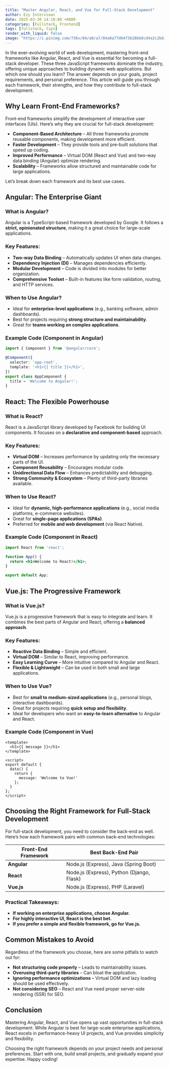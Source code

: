 ```yaml
---
title: "Master Angular, React, and Vue for Full-Stack Development"
author: Ezy Interviews
date: 2025-03-30 14:10:00 +0800
categories: [Fullstack, Frontend]
tags: [fullstack, tips]
render_with_liquid: false
image: "https://i.pinimg.com/736x/04/a0/a7/04a0a77d64f3b28bb8cd4a2c2b61897b.jpg"
---
```


In the ever-evolving world of web development, mastering front-end frameworks like Angular, React, and Vue is essential for becoming a full-stack developer. These three JavaScript frameworks dominate the industry, offering unique approaches to building dynamic web applications. But which one should you learn? The answer depends on your goals, project requirements, and personal preference. This article will guide you through each framework, their strengths, and how they contribute to full-stack development.

## **Why Learn Front-End Frameworks?**

Front-end frameworks simplify the development of interactive user interfaces (UIs). Here’s why they are crucial for full-stack development:

* **Component-Based Architecture** – All three frameworks promote reusable components, making development more efficient.  
* **Faster Development** – They provide tools and pre-built solutions that speed up coding.  
* **Improved Performance** – Virtual DOM (React and Vue) and two-way data binding (Angular) optimize rendering.  
* **Scalability** – Frameworks allow structured and maintainable code for large applications.

Let’s break down each framework and its best use cases.

## **Angular: The Enterprise Giant**

### **What is Angular?**

Angular is a TypeScript-based framework developed by Google. It follows a **strict, opinionated structure**, making it a great choice for large-scale applications.

### **Key Features:**

* **Two-way Data Binding** – Automatically updates UI when data changes.  
* **Dependency Injection (DI)** – Manages dependencies efficiently.  
* **Modular Development** – Code is divided into modules for better organization.  
* **Comprehensive Toolset** – Built-in features like form validation, routing, and HTTP services.

### **When to Use Angular?**

* Ideal for **enterprise-level applications** (e.g., banking software, admin dashboards).  
* Best for projects requiring **strong structure and maintainability**.  
* Great for **teams working on complex applications**.

### **Example Code (Component in Angular)**

```ts
import { Component } from '@angular/core';

@Component({  
  selector: 'app-root',  
  template: '<h1>{{ title }}</h1>',  
})  
export class AppComponent {  
  title = 'Welcome to Angular!';  
}
```

## **React: The Flexible Powerhouse**

### **What is React?**

React is a JavaScript library developed by Facebook for building UI components. It focuses on a **declarative and component-based** approach.

### **Key Features:**

* **Virtual DOM** – Increases performance by updating only the necessary parts of the UI.  
* **Component Reusability** – Encourages modular code.  
* **Unidirectional Data Flow** – Enhances predictability and debugging.  
* **Strong Community & Ecosystem** – Plenty of third-party libraries available.

### **When to Use React?**

* Ideal for **dynamic, high-performance applications** (e.g., social media platforms, e-commerce websites).  
* Great for **single-page applications (SPAs)**.  
* Preferred for **mobile and web development** (via React Native).

### **Example Code (Component in React)**

```jsx
import React from 'react';

function App() {  
  return <h1>Welcome to React!</h1>;  
}

export default App;
```

## **Vue.js: The Progressive Framework**

### **What is Vue.js?**

Vue.js is a progressive framework that is easy to integrate and learn. It combines the best parts of Angular and React, offering a **balanced approach**.

### **Key Features:**

* **Reactive Data Binding** – Simple and efficient.  
* **Virtual DOM** – Similar to React, improving performance.  
* **Easy Learning Curve** – More intuitive compared to Angular and React.  
* **Flexible & Lightweight** – Can be used in both small and large applications.

### **When to Use Vue?**

* Best for **small to medium-sized applications** (e.g., personal blogs, interactive dashboards).  
* Great for projects requiring **quick setup and flexibility**.  
* Ideal for developers who want an **easy-to-learn alternative** to Angular and React.

### **Example Code (Component in Vue)**

```vue
<template>  
  <h1>{{ message }}</h1>  
</template>

<script>  
export default {  
  data() {  
    return {  
      message: 'Welcome to Vue!'  
    };  
  }  
};  
</script>
```

## **Choosing the Right Framework for Full-Stack Development**

For full-stack development, you need to consider the back-end as well. Here’s how each framework pairs with common back-end technologies:

| Front-End Framework | Best Back-End Pair                        |
| ------------------- | ----------------------------------------- |
| **Angular**         | Node.js (Express), Java (Spring Boot)     |
| **React**           | Node.js (Express), Python (Django, Flask) |
| **Vue.js**          | Node.js (Express), PHP (Laravel)          |

### **Practical Takeaways:**

* **If working on enterprise applications, choose Angular.**  
* **For highly interactive UI, React is the best bet.**  
* **If you prefer a simple and flexible framework, go for Vue.js.**

## **Common Mistakes to Avoid**

Regardless of the framework you choose, here are some pitfalls to watch out for:

* **Not structuring code properly** – Leads to maintainability issues.  
* **Overusing third-party libraries** – Can bloat the application.  
* **Ignoring performance optimizations** – Virtual DOM and lazy loading should be used effectively.  
* **Not considering SEO** – React and Vue need proper server-side rendering (SSR) for SEO.

## **Conclusion**

Mastering Angular, React, and Vue opens up vast opportunities in full-stack development. While Angular is best for large-scale enterprise applications, React excels in performance-heavy UI projects, and Vue provides simplicity and flexibility.

Choosing the right framework depends on your project needs and personal preferences. Start with one, build small projects, and gradually expand your expertise. Happy coding! 

